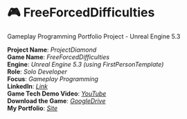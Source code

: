 # 🎮 FreeForcedDifficulties
Gameplay Programming Portfolio Project - Unreal Engine 5.3

**Project Name**:  *ProjectDiamond*  
**Game Name**:  *FreeForcedDifficulties*  
**Engine**: *Unreal Engine 5.3 (using FirstPersonTemplate)*  
**Role**:  *Solo Developer*  
**Focus**:  *Gameplay Programming*  
**LinkedIn**:  *[Link](https://www.linkedin.com/in/haponov-maksym-gamedev)*  
**Game Tech Demo Video**:  *[YouTube]()*  
**Download the Game**: *[GoogleDrive](https://drive.google.com/drive/u/1/folders/14qOEKhVOG_dxCA7WXIWFLG_uVeTJrqbC)*  
**My Portfolio**: *[Site]()*
